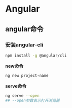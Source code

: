 # Angular

## angular命令

### 安装angular-cli

```bash
npm install -g @angular/cli
```

**new命令**

```bash
ng new project-name
```

**serve命令**

```bash
ng serve --open
## --open参数表示打开浏览器
```



